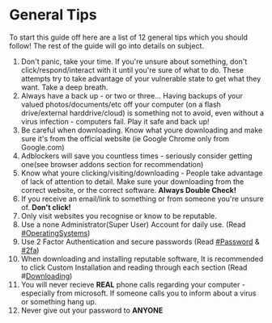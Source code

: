 # **General Tips**

To start this guide off here are a list of 12 general tips which you should follow! The rest of the guide will go into details on subject.

1. Don't panic, take your time. If you're unsure about something, don't click/respond/interact with it until you're sure of what to do. These attempts try to take advantage of your vulnerable state to get what they want. Take a deep breath.
2. Always have a back up - or two or three... Having backups of your valued photos/documents/etc off your computer \(on a flash drive/external harddrive/cloud\) is something not to avoid, even without a virus infection - computers fail. Play it safe and back up!
3. Be careful when downloading. Know what youre downloading and make sure it's from the official website \(ie Google Chrome only from Google.com\)
4. Adblockers will save you countless times - seriously consider getting one\(see browser addons section for recommendation\)
5. Know what youre clicking/visiting/downloading - People take advantage of lack of attention to detail. Make sure your downloading from the correct website, or the correct software. **Always Double Check!**
6. If you receive an email/link to something or from someone you're unsure of. **Don't click!**
7. Only visit websites you recognise or know to be reputable.
8. Use a none Administrator\(Super User\) Account for daily use. \(Read [\#OperatingSystems](/operating-systems.md)\)
9. Use 2 Factor Authentication and secure passwords \(Read [\#Password](/passwords.md) & [\#2fa](/two-factor-authentication-2fa.md)\)
10. When downloading and installing reputable software, It is recommended to click Custom Installation and reading through each section \(Read \#[Downloading](/downloading.md)\)
11. You will never recieve **REAL** phone calls regarding your computer - especially from microsoft. If someone calls you to inform about a virus or something hang up.
12. Never give out your password to **ANYONE**



